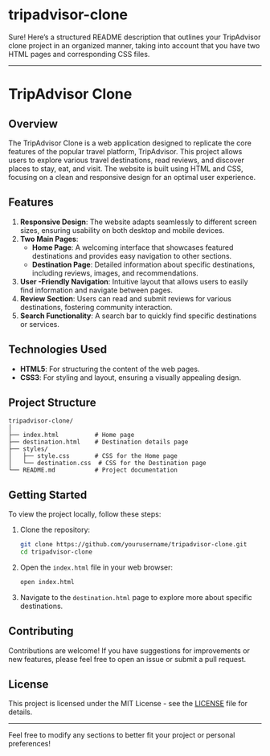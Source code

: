 # tripadvisor-clone
Sure! Here’s a structured README description that outlines your TripAdvisor clone project in an organized manner, taking into account that you have two HTML pages and corresponding CSS files.

---

# TripAdvisor Clone

## Overview

The TripAdvisor Clone is a web application designed to replicate the core features of the popular travel platform, TripAdvisor. This project allows users to explore various travel destinations, read reviews, and discover places to stay, eat, and visit. The website is built using HTML and CSS, focusing on a clean and responsive design for an optimal user experience.

## Features

1. **Responsive Design**: The website adapts seamlessly to different screen sizes, ensuring usability on both desktop and mobile devices.
2. **Two Main Pages**:
   - **Home Page**: A welcoming interface that showcases featured destinations and provides easy navigation to other sections.
   - **Destination Page**: Detailed information about specific destinations, including reviews, images, and recommendations.
3. **User -Friendly Navigation**: Intuitive layout that allows users to easily find information and navigate between pages.
4. **Review Section**: Users can read and submit reviews for various destinations, fostering community interaction.
5. **Search Functionality**: A search bar to quickly find specific destinations or services.

## Technologies Used

- **HTML5**: For structuring the content of the web pages.
- **CSS3**: For styling and layout, ensuring a visually appealing design.

## Project Structure

```
tripadvisor-clone/
│
├── index.html          # Home page
├── destination.html    # Destination details page
├── styles/
│   ├── style.css       # CSS for the Home page
│   └── destination.css  # CSS for the Destination page
└── README.md           # Project documentation
```

## Getting Started

To view the project locally, follow these steps:

1. Clone the repository:
   ```bash
   git clone https://github.com/yourusername/tripadvisor-clone.git
   cd tripadvisor-clone
   ```

2. Open the `index.html` file in your web browser:
   ```bash
   open index.html
   ```

3. Navigate to the `destination.html` page to explore more about specific destinations.

## Contributing

Contributions are welcome! If you have suggestions for improvements or new features, please feel free to open an issue or submit a pull request.

## License

This project is licensed under the MIT License - see the [LICENSE](LICENSE) file for details.

---

Feel free to modify any sections to better fit your project or personal preferences!
